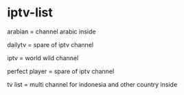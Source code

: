 # iptv-list
arabian = channel arabic inside

dailytv = spare of iptv channel

iptv = world wild channel

perfect player = spare of iptv channel

tv list = multi channel for indonesia and other country inside

